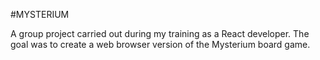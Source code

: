 #MYSTERIUM

A group project carried out during my training as a React developer. The goal was to create a web browser version of the Mysterium board game.
